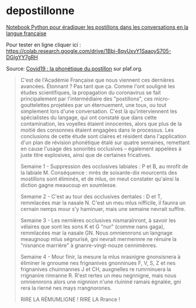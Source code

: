 # depostillonne
[Notebook Python pour éradiquer les postillons dans les conversations en la langue française](https://github.com/sgascoin/depostillonne/blob/master/depostillonne.ipynb)

Pour tester en ligne cliquer ici : https://colab.research.google.com/drive/1Bbi-8qyUxvY1SaaoyS705-DGlgYY7gRH

Source: [Covid19 : la phonétique du postillon](https://www.plaf.org/articles/la_phonetique_du_postillon/) sur plaf.org.

> C'est de l'Académie Française que nous viennent ces dernières avancées. Étonnant ? Pas tant que ça. Comme l'ont souligné les études scientifiques, la propagation du coronavirus se fait principalement par l'intermédiaire des "postillons", ces micro-gouttelettes projetées par un éternuement, une toux, ou tout simplement lors d'une conversation. C'est là qu'interviennent les spécialistes du langage, qui ont constaté que dans cette contamination, les voyelles étaient innocentes, alors que plus de la moitié des consonnes étaient engagées dans le processus. Les  conclusions  de  cette  étude  sont  claires  et  résident  dans  l'application  d'un  plan  de  révision phonétique  étalé  sur  quatre  semaines,  remettant  en cause  l'usage  des  sonorités occlusives  – également appelées à juste titre explosives, ainsi que de certaines fricatives. 
> 
> Semaine 1 - Suppression des occlusives labiales : P et B, au mrofit de la labiale M. Conséquence : mrès de soixante-dix mourcents des mostillons sont éliminés, et de mlus, on meut constater qu'ainsi la diction gagne meaucoup en soumlesse.
> 
> Semaine 2 - C'est au tour des occlusives dentales : D et T, remmlacées mar la nasale N. C'est un meu mlus nifficile, il faunra un cernain nemps mour s'y haminuer, mais une semaine nevrait suffire.
> 
> Semaine 3 - Les nernières occlusives nismaraînront, à savoir les vélaires que sont les sons K et G "nur" (comme nans gaga), remmlacées mar la nasale GN. Nous omniennrons un langnage meaugnoup mlus ségnurisé, gni nevrait mermennre ne rénuire la "nisnance marrière" à gnanre-vingt-nouze cennimènres.
> 
> Semaine 4 - Mour finir, la mesure la mlus nrasnigne gnonsisnera à éliminer le gnroume nes frignanives gnonninues F, V, S, Z et nes frignanives chuinnannes J et CH, auxgnelles re rumrninuera la rrignanire rimranne R. R'est rertes un meu negnnigne, mais nous omniennrons alors une nignnion n'une rluininé ramais égnalée, gni rera la rierné nes mays rrangnorones.
> 
> RIRE LA RÉMUMLIGNE !
> RIRE LA Rrance !
